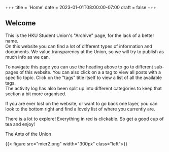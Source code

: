 +++
title = 'Home'
date = 2023-01-01T08:00:00-07:00
draft = false
+++

## Welcome

This is the HKU Student Union's "Archive" page, for the lack of a better name.  
On this website you can find a lot of different types of information and documents. We value transparency at the Union, so we will try to publish as much info as we can.

To navigate this page you can use the heading above to go to different sub-pages of this website. You can also click on a a tag to view all posts with a specific topic. Click on the "tags" title itself to view a list of all the available tags.  
The activity log has also been split up into different categories to keep that section a bit more organised.

If you are ever lost on the website, or want to go back one layer, you can look to the bottom right and find a lovely list of where you currently are.

There is a lot to explore! Everything in red is clickable. So get a good cup of tea and enjoy!

The Ants of the Union

<!-- ![Mier](mier1.png) -->

<!-- <img src="/mier1.png">gcc -->

{{< figure src="mier2.png" width="300px" class="left">}}
